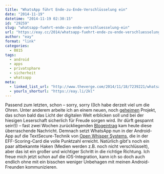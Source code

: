 ```yaml
---
title: "WhatsApp führt Ende-zu-Ende-Verschlüsselung ein"
date: "2014-11-19"
datetime: "2014-11-19 02:30:15"
id: "29259"
slug: "whatsapp-fuehrt-ende-zu-ende-verschluesselung-ein"
url: "https://eay.cc/2014/whatsapp-fuehrt-ende-zu-ende-verschluesselung-ein/"
author: "eay"
format: "link"
categories:
  - 0815
tags:
  - android
  - apps
  - privatsphare
  - sicherheit
  - whatsapp
meta:
  - linked_list_url: "http://www.theverge.com/2014/11/18/7239221/whatsapp-rolls-out-end-to-end-encryption-with-textsecure"
  - yourls_shorturl: "https://eay.li/2kl"
---
```


Passend zum letzten, schon – sorry, sorry ((Ich habe derzeit viel um die Ohren. Unter anderem arbeite ich an einem neuen, noch [geheimen](https://twitter.com/eay/status/532324667789701120) Projekt, das schon bald das Licht der digitalen Welt erblicken soll und bei der hiesigen Leserschaft sicherlich für Freude sorgen wird. Ihr dürft gespannt sein!)) – fast zwei Wochen zurückliegenden [Blogeintrag](//eay.cc/2014/secure-messaging-scorecard/) kam heute diese überraschende Nachricht. Demnach setzt WhatsApp nun in der Android-App auf die TextSecure-Technik von [Open Whisper Systems](https://whispersystems.org/), die in der EFF-Scoring-Card die volle Punktzahl erreicht. Natürlich gibt's noch ein paar altbekannte Haken (Medien werden z.B. noch nicht verschlüsselt), aber das ist ein großer und wichtiger Schritt in die richtige Richtung. Ich freue mich jetzt schon auf die iOS-Integration, kann ich so doch auch endlich ohne mit ein bisschen weniger Unbehagen mit meinen Android-Freunden kommunizieren.
